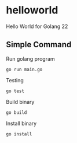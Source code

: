# helloworld

Hello World for Golang 22

## Simple Command

Run golang program
 
```
go run main.go
```
     
Testing

```
go test
```

Build binary

```
go build
```

Install binary

```
go install
```
